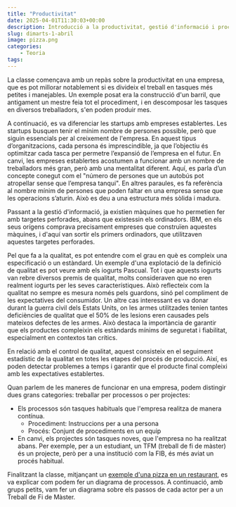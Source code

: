 ```yaml
---
title: "Productivitat"
date: 2025-04-01T11:30:03+00:00
description: Introducció a la productivitat, gestió d'informació i processos
slug: dimarts-1-abril
image: pizza.png
categories:
    - Teoria
tags:
---
```



La classe començava amb un repàs sobre la productivitat en una empresa, que es pot millorar notablement si es divideix el treball en tasques més petites i manejables. Un exemple posat era la construcció d'un barril, que antigament un mestre feia tot el procediment, i en descomposar les tasques en diversos treballadors, s'en poden produir mes.

A continuació, es va diferenciar les startups amb empreses establertes. Les startups busquen tenir el mínim nombre de persones possible, però que siguin essencials per al creixement de l'empresa. En aquest tipus d’organitzacions, cada persona és imprescindible, ja que l’objectiu és optimitzar cada tasca per permetre l’expansió de l’empresa en el futur. En canvi, les empreses establertes acostumen a funcionar amb un nombre de treballadors més gran, però amb una mentalitat diferent. Aquí, es parla d’un concepte conegut com el "número de persones que un autobús pot atropellar sense que l’empresa tanqui". En altres paraules, es fa referència al nombre mínim de persones que poden faltar en una empresa sense que les operacions s’aturin. Això es deu a una estructura més sòlida i madura.

Passant a la gestió d'informació, ja existien màquines que ho permetien fer amb targetes perforades, abans que existessin els ordinadors. IBM, en els seus orígens comprava precisament empreses que construïen aquestes màquines, i d'aquí van sortir els primers ordinadors, que utilitzaven aquestes targetes perforades.

Pel que fa a la qualitat, es pot entendre com el grau en què es compleix una especificació o un estàndard. Un exemple d'una explotació de la definició de qualitat es pot veure amb els iogurts Pascual. Tot i que aquests iogurts van rebre diversos premis de qualitat, molts consideraven que no eren realment iogurts per les seves característiques. Això reflecteix com la qualitat no sempre es mesura només pels guardons, sinó pel compliment de les expectatives del consumidor. Un altre cas interessant es va donar durant la guerra civil dels Estats Units, on les armes utilitzades tenien tantes deficiències de qualitat que el 50% de les lesions eren causades pels mateixos defectes de les armes. Això destaca la importància de garantir que els productes compleixin els estàndards mínims de seguretat i fiabilitat, especialment en contextos tan crítics.

En relació amb el control de qualitat, aquest consisteix en el seguiment estadístic de la qualitat en totes les etapes del procés de producció. Així, es poden detectar problemes a temps i garantir que el producte final compleixi amb les expectatives establertes.

Quan parlem de les maneres de funcionar en una empresa, podem distingir dues grans categories: treballar per processos o per projectes:
- Els processos són tasques habituals que l'empresa realitza de manera contínua.
	- Procediment: Instruccions per a una persona
	- Procés: Conjunt de procediments en un equip
- En canvi, els projectes són tasques noves, que l'empresa no ha realitzat abans. 
Per exemple, per a un estudiant, un TFM (treball de fi de màster) és un projecte, però per a una institució com la FIB, és més aviat un procés habitual.

Finalitzant la classe, mitjançant un [exemple d'una pizza en un restaurant](https://training-course-material.com/training/BPMN_2.0_Example_-_Pizza), es va explicar com podem fer un diagrama de processos. A continuació, amb grups petits, vam fer un diagrama sobre els passos de cada actor per a un Treball de Fi de Màster.